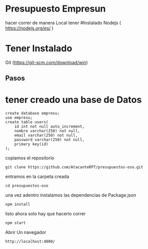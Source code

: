 # Presupuesto Empresun 

hacer correr de manera Local tener 
#Instalado
Nodejs ( https://nodejs.org/es/ )
# Tener Instalado
 Git (https://git-scm.com/download/win)

Pasos 
--------
# tener creado una base de Datos 
```
create database empresu;
use empresu;
create table users(
    id int not null auto_increment,
    nombre varchar(250) not null,
    email varchar(250) not null,
    password varchar(250) not null,
    primary key(id)
);
```
copiamos el repositorio
```
git clone https://github.com/AtacanteRPT/presupuestos-oso.git
```
entramos en la carpeta creada 
```
cd presupuestos-oso
```
una vez adentro instalamos las dependencias de Package.json
```
npm install
```
listo ahora solo hay que hacerlo correr
```
npm start
```
Abrir Un navegador

```
http://localhost:4000/
```